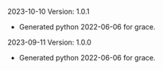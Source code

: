 2023-10-10 Version: 1.0.1
- Generated python 2022-06-06 for grace.

2023-09-11 Version: 1.0.0
- Generated python 2022-06-06 for grace.

